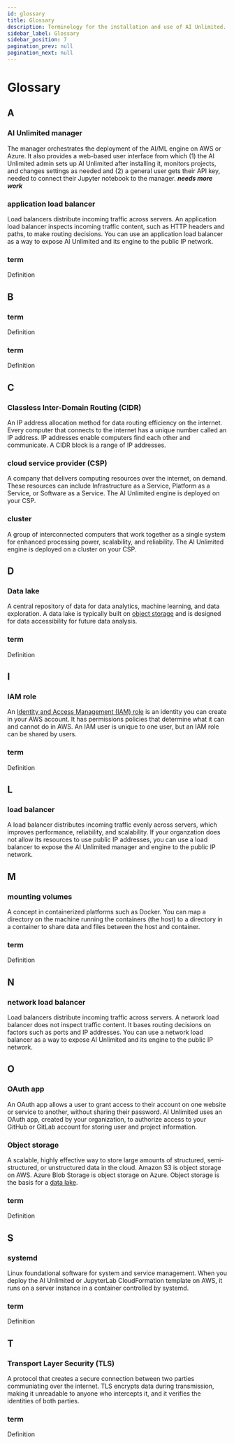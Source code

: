 ```yaml
---
id: glossary
title: Glossary
description: Terminology for the installation and use of AI Unlimited.
sidebar_label: Glossary
sidebar_position: 7
pagination_prev: null
pagination_next: null
---
```


# Glossary

## A

<a id="glo-manager"></a>
### AI Unlimited manager

The manager orchestrates the deployment of the AI/ML engine on AWS or Azure. It also provides a web-based user interface from which (1) the AI Unlimited admin sets up AI Unlimited after installing it, monitors projects, and changes settings as needed and (2) a general user gets their API key, needed to connect their Jupyter notebook to the manager. ***needs more work***

<a id="glo-application-load-balancer"></a>
### application load balancer

Load balancers distribute incoming traffic across servers. An application load balancer inspects incoming traffic content, such as HTTP headers and paths, to make routing decisions. You can use an application load balancer as a way to expose AI Unlimited and its engine to the public IP network.


### term

Definition


## B

### term

Definition

### term

Definition


## C

<a id="glo-cidr"></a>
### Classless Inter-Domain Routing (CIDR)

An IP address allocation method for data routing efficiency on the internet. Every computer that connects to the internet has a unique number called an IP address. IP addresses enable computers find each other and communicate. A CIDR block is a range of IP addresses.

<a id="glo-csp"></a>
### cloud service provider (CSP) 

A company that delivers computing resources over the internet, on demand. These resources can include Infrastructure as a Service, Platform as a Service, or Software as a Service. The AI Unlimited engine is deployed on your CSP.

<a id="glo-cluster"></a>
### cluster

A group of interconnected computers that work together as a single system for enhanced processing power, scalability, and reliability. The AI Unlimited engine is deployed on a cluster on your CSP.


## D


<a id="glo-data-lake"></a>
### Data lake

A central repository of data for data analytics, machine learning, and data exploration. A data lake is typically built on [object storage](#glo-object-storage) and is designed for data accessibility for future data analysis.  


### term

Definition


## I

<a id="glo-iam-role"></a>
### IAM role

An [Identity and Access Management (IAM) role](https://docs.aws.amazon.com/IAM/latest/UserGuide/id_roles.html) is an identity you can create in your AWS account. It has permissions policies that determine what it can and cannot do in AWS. An IAM user is unique to one user, but an IAM role can be shared by users.

### term

Definition

 
## L

<a id="glo-load-balancer"></a>
### load balancer 

A load balancer distributes incoming traffic evenly across servers, which improves performance, reliability, and scalability. If your organzation does not allow its resources to use public IP addresses, you can use a load balancer to expose the AI Unlimited manager and engine to the public IP network. 


## M

<a id="glo-mounting-volumes"></a>
### mounting volumes 

A concept in containerized platforms such as Docker. You can map a directory on the machine running the containers (the host) to a directory in a container to share data and files between the host and container.

### term

Definition


## N

<a id="glo-network-load-balancer"></a>
### network load balancer

Load balancers distribute incoming traffic across servers. A network load balancer does not inspect traffic content. It bases routing decisions on factors such as ports and IP addresses. You can use a network load balancer as a way to expose AI Unlimited and its engine to the public IP network.


## O

<a id="glo-oauth-app"></a>
### OAuth app

An OAuth app allows a user to grant access to their account on one website or service to another, without sharing their password. AI Unlimited uses an OAuth app, created by your organization, to authorize access to your GitHub or GitLab account for storing user and project information.

<a id="glo-object-storage"></a>
### Object storage
A scalable, highly effective way to store large amounts of structured, semi-structured, or unstructured data in the cloud. Amazon S3 is object storage on AWS. Azure Blob Storage is object storage on Azure. Object storage is the basis for a [data lake](#glo-data-lake).


### term

Definition


## S

<a id="glo-systemd"></a>
### systemd

Linux foundational software for system and service management. When you deploy the AI Unlimited or JupyterLab CloudFormation template on AWS, it runs on a server instance in a container controlled by systemd.


### term

Definition


## T

<a id="glo-tls"></a>
### Transport Layer Security (TLS) 

A protocol that creates a secure connection between two parties communiating over the internet. TLS encrypts data during transmission, making it unreadable to anyone who intercepts it, and it verifies the identities of both parties. 

### term

Definition